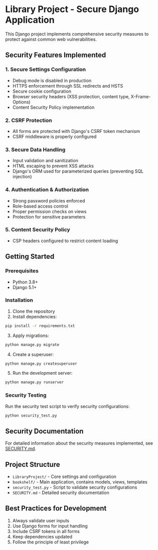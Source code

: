 # Library Project - Secure Django Application

This Django project implements comprehensive security measures to protect against common web vulnerabilities.

## Security Features Implemented

### 1. Secure Settings Configuration

- Debug mode is disabled in production
- HTTPS enforcement through SSL redirects and HSTS
- Secure cookie configuration
- Browser security headers (XSS protection, content type, X-Frame-Options)
- Content Security Policy implementation

### 2. CSRF Protection

- All forms are protected with Django's CSRF token mechanism
- CSRF middleware is properly configured

### 3. Secure Data Handling

- Input validation and sanitization
- HTML escaping to prevent XSS attacks
- Django's ORM used for parameterized queries (preventing SQL injection)

### 4. Authentication & Authorization

- Strong password policies enforced
- Role-based access control
- Proper permission checks on views
- Protection for sensitive parameters

### 5. Content Security Policy

- CSP headers configured to restrict content loading

## Getting Started

### Prerequisites

- Python 3.8+
- Django 5.1+

### Installation

1. Clone the repository
2. Install dependencies:

```bash
pip install -r requirements.txt
```

3. Apply migrations:

```bash
python manage.py migrate
```

4. Create a superuser:

```bash
python manage.py createsuperuser
```

5. Run the development server:

```bash
python manage.py runserver
```

### Security Testing

Run the security test script to verify security configurations:

```bash
python security_test.py
```

## Security Documentation

For detailed information about the security measures implemented, see [SECURITY.md](SECURITY.md).

## Project Structure

- `LibraryProject/` - Core settings and configuration
- `bookshelf/` - Main application, contains models, views, templates
- `security_test.py` - Script to validate security configurations
- `SECURITY.md` - Detailed security documentation

## Best Practices for Development

1. Always validate user inputs
2. Use Django forms for input handling
3. Include CSRF tokens in all forms
4. Keep dependencies updated
5. Follow the principle of least privilege
